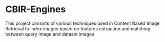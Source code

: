 # CBIR-Engines
This project consists of various techniques used in Content Based Image Retrieval to index images based on features extraction and matching between query image and dataset images
